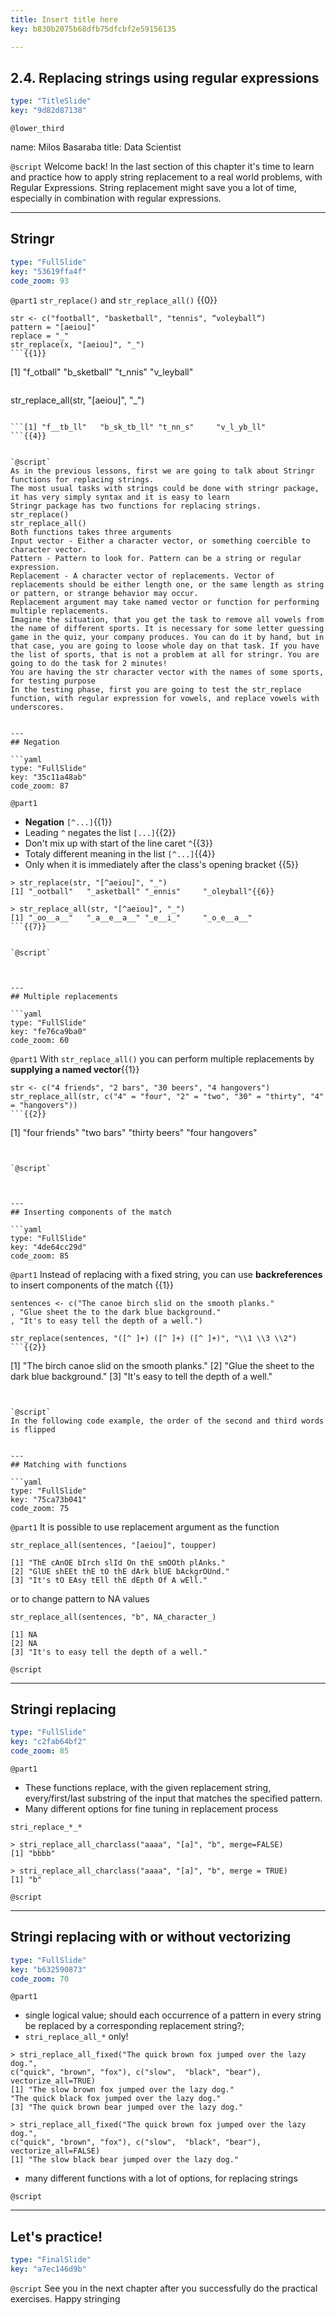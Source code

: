 ```yaml
---
title: Insert title here
key: b830b2075b68dfb75dfcbf2e59156135

---
```

## 2.4. Replacing strings using regular expressions

```yaml
type: "TitleSlide"
key: "9d82d87138"
```

`@lower_third`

name: Milos Basaraba
title: Data Scientist


`@script`
Welcome back!
In the last section of this chapter it's time to learn and practice how to apply string replacement to a real world problems, with Regular Expressions.
String replacement might save you a lot of time, especially in combination with regular expressions.


---
## Stringr

```yaml
type: "FullSlide"
key: "53619ffa4f"
code_zoom: 93
```

`@part1`
```str_replace()``` and ```str_replace_all()``` {{0}}

``` 
str <- c("football", "basketball", "tennis", “voleyball“)
pattern = "[aeiou]"
replace = "_"
str_replace(x, "[aeiou]", "_")
```{{1}}

```
[1] "f_otball"   "b_sketball" "t_nnis"     "v_leyball"
```{{2}}

``` 
str_replace_all(str, "[aeiou]", "_")
``` {{3}}

```[1] "f__tb_ll"   "b_sk_tb_ll" "t_nn_s"     "v_l_yb_ll"
```{{4}}


`@script`
As in the previous lessons, first we are going to talk about Stringr functions for replacing strings. 
The most usual tasks with strings could be done with stringr package, it has very simply syntax and it is easy to learn
Stringr package has two functions for replacing strings. 
str_replace()
str_replace_all()
Both functions takes three arguments
Input vector - Either a character vector, or something coercible to character vector.
Pattern - Pattern to look for. Pattern can be a string or regular expression.
Replacement - A character vector of replacements. Vector of replacements should be either length one, or the same length as string or pattern, or strange behavior may occur.
Replacement argument may take named vector or function for performing multiple replacements.
Imagine the situation, that you get the task to remove all vowels from the name of different sports. It is necessary for some letter guessing  game in the quiz, your company produces. You can do it by hand, but in that case, you are going to loose whole day on that task. If you have the list of sports, that is not a problem at all for stringr. You are going to do the task for 2 minutes! 
You are having the str character vector with the names of some sports, for testing purpose
In the testing phase, first you are going to test the str_replace function, with regular expression for vowels, and replace vowels with underscores.


---
## Negation

```yaml
type: "FullSlide"
key: "35c11a48ab"
code_zoom: 87
```

`@part1`
- **Negation**  ```[^...]```{{1}}
- Leading ```^``` negates the list ```[...]```{{2}}
- Don't mix up with start of the line caret ```^```{{3}}
- Totaly different meaning in the list ```[^...]```{{4}}
- Only when it is immediately after the class's opening bracket {{5}}
```
> str_replace(str, "[^aeiou]", "_")
[1] "_ootball"   "_asketball" "_ennis"     "_oleyball"{{6}}
```

```
> str_replace_all(str, "[^aeiou]", "_")
[1] "_oo__a__"   "_a__e__a__" "_e__i_"     "_o_e__a__"
```{{7}}


`@script`



---
## Multiple replacements

```yaml
type: "FullSlide"
key: "fe76ca9ba0"
code_zoom: 60
```

`@part1`
With ```str_replace_all()``` you can perform multiple replacements by **supplying a named vector**{{1}}
```
str <- c("4 friends", "2 bars", "30 beers", "4 hangovers")
str_replace_all(str, c("4" = "four", "2" = "two", "30" = "thirty", "4" = "hangovers"))
```{{2}}

```
[1] "four friends"   "two bars"       "thirty beers"   "four hangovers"
```{{3}}


`@script`



---
## Inserting components of the match

```yaml
type: "FullSlide"
key: "4de64cc29d"
code_zoom: 85
```

`@part1`
Instead of replacing with a fixed string, you can use **backreferences** to insert components of the match {{1}}
```
sentences <- c("The canoe birch slid on the smooth planks." 
, "Glue sheet the to the dark blue background."
, "It's to easy tell the depth of a well.")

str_replace(sentences, "([^ ]+) ([^ ]+) ([^ ]+)", "\\1 \\3 \\2")
```{{2}}

```
[1] "The birch canoe slid on the smooth planks."
[2] "Glue the sheet to the dark blue background."
[3] "It's easy to tell the depth of a well."
```{{3}}


`@script`
In the following code example, the order of the second and third words is flipped


---
## Matching with functions

```yaml
type: "FullSlide"
key: "75ca73b041"
code_zoom: 75
```

`@part1`
It is possible to use replacement argument as the function
```
str_replace_all(sentences, "[aeiou]", toupper)
```

```
[1] "ThE cAnOE bIrch slId On thE smOOth plAnks."
[2] "GlUE shEEt thE tO thE dArk blUE bAckgrOUnd."
[3] "It's tO EAsy tEll thE dEpth Of A wEll."
```
or to change pattern to NA values
```
str_replace_all(sentences, "b", NA_character_)
```

```
[1] NA                                       
[2] NA                                       
[3] "It's to easy tell the depth of a well."
```


`@script`



---
## Stringi replacing

```yaml
type: "FullSlide"
key: "c2fab64bf2"
code_zoom: 85
```

`@part1`
- These functions replace, with the given replacement string, every/first/last substring of the input that matches the specified pattern.
- Many different options for fine tuning in replacement process

```
stri_replace_*_*
```

```
> stri_replace_all_charclass("aaaa", "[a]", "b", merge=FALSE)
[1] "bbbb"
```

```
> stri_replace_all_charclass("aaaa", "[a]", "b", merge = TRUE)
[1] "b"
```


`@script`



---
## Stringi replacing with or without vectorizing

```yaml
type: "FullSlide"
key: "b632590873"
code_zoom: 70
```

`@part1`
- single logical value; should each occurrence of a pattern in every string be replaced by a corresponding replacement string?;
- ```stri_replace_all_*``` only!

```
> stri_replace_all_fixed("The quick brown fox jumped over the lazy dog.",
c("quick", "brown", "fox"), c("slow",  "black", "bear"), vectorize_all=TRUE)
[1] "The slow brown fox jumped over the lazy dog."
"The quick black fox jumped over the lazy dog." 
[3] "The quick brown bear jumped over the lazy dog."
```

```
> stri_replace_all_fixed("The quick brown fox jumped over the lazy dog.",
c("quick", "brown", "fox"), c("slow",  "black", "bear"), vectorize_all=FALSE)
[1] "The slow black bear jumped over the lazy dog."
```
- many different functions with a lot of options, for replacing strings


`@script`



---
## Let's practice!

```yaml
type: "FinalSlide"
key: "a7ec146d9b"
```

`@script`
See you in the next chapter after you successfully do the practical exercises. Happy stringing

